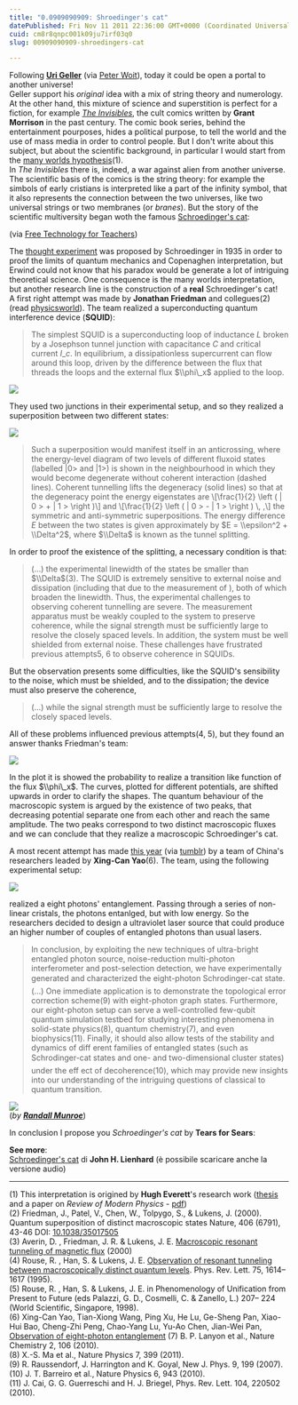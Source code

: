 ```yaml
---
title: "0.0909090909: Shroedinger's cat"
datePublished: Fri Nov 11 2011 22:36:00 GMT+0000 (Coordinated Universal Time)
cuid: cm8r8qnpc001k09ju7irf03q0
slug: 00909090909-shroedingers-cat

---
```



Following [**Uri Geller**](http://www.urigeller.com/articles/11.htm) (via [Peter Woit](http://www.math.columbia.edu/~woit/wordpress/?p=4096)), today it could be open a portal to another universe!  
Geller support his _original_ idea with a mix of string theory and numerology. At the other hand, this mixture of science and superstition is perfect for a fiction, for example [_The Invisibles_](http://www.multiversitycomics.com/2009/07/friday-recommendation-invisibles.html), the cult comics written by **Grant Morrison** in the past century. The comic book series, behind the entertainment pourposes, hides a political purpose, to tell the world and the use of mass media in order to control people. But I don't write about this subject, but about the scientific background, in particular I would start from the [many worlds hypothesis](http://en.wikipedia.org/wiki/Many-worlds_interpretation)(1).  
In _The Invisibles_ there is, indeed, a war against alien from another universe. The scientific basis of the comics is the string theory: for example the simbols of early cristians is interpreted like a part of the infinity symbol, that it also represents the connection between the two universes, like two universal strings or two membranes (or _branes_). But the story of the scientific multiversity began woth the famous [Schroedinger's cat](http://www.springerlink.com/content/l50v426520375016/):

  
(via [Free Technology for Teachers](http://www.freetech4teachers.com/2011/11/60-second-adventures-in-thought.html))

The [thought experiment](http://en.wikipedia.org/wiki/Schr%C3%B6dinger's_cat "Schroedinger's cat Wikipedia") was proposed by Schroedinger in 1935 in order to proof the limits of quantum mechanics and Copenaghen interpretation, but Erwind could not know that his paradox would be generate a lot of intriguing theoretical science. One consequence is the many worlds interpretation, but another research line is the construction of a **real** Schroedinger's cat!  
A first right attempt was made by **Jonathan Friedman** and collegues(2) (read [physicsworld](http://physicsworld.com/cws/article/news/2815)). The team realized a superconducting quantum interference device (**SQUID**):

> The simplest SQUID is a superconducting loop of inductance $L$ broken by a Josephson tunnel junction with capacitance $C$ and critical current $I\_c$. In equilibrium, a dissipationless supercurrent can flow around this loop, driven by the difference between the flux that threads the loops and the external flux $\\phi\_x$ applied to the loop.

![](https://cdn.hashnode.com/res/hashnode/image/upload/v1743073123887/916fe61e-5365-4f13-a8cd-3bb6497eb6e2.jpeg)

They used two junctions in their experimental setup, and so they realized a superposition between two different states:

![](https://cdn.hashnode.com/res/hashnode/image/upload/v1743073125628/876c14c3-c1eb-451c-8893-228228799159.jpeg)

> Such a superposition would manifest itself in an anticrossing, where the energy-level diagram of two levels of different fluxoid states (labelled $| 0 >$ and $| 1 >$) is shown in the neighbourhood in which they would become degenerate without coherent interaction (dashed lines). Coherent tunnelling lifts the degeneracy (solid lines) so that at the degeneracy point the energy eigenstates are \\\[\\frac{1}{2} \\left ( | 0 > + | 1 > \\right )\\\] and \\\[\\frac{1}{2} \\left ( | 0 > - | 1 > \\right ) \\, ,\\\] the symmetric and anti-symmetric superpositions. The energy difference $E$ between the two states is given approximately by $E = \\epsilon^2 + \\Delta^2$, where $\\Delta$ is known as the tunnel splitting.

In order to proof the existence of the splitting, a necessary condition is that:

> (...) the experimental linewidth of the states be smaller than $\\Delta$(3). The SQUID is extremely sensitive to external noise and dissipation (including that due to the measurement of ), both of which broaden the linewidth. Thus, the experimental challenges to observing coherent tunnelling are severe. The measurement apparatus must be weakly coupled to the system to preserve coherence, while the signal strength must be sufficiently large to resolve the closely spaced levels. In addition, the system must be well shielded from external noise. These challenges have frustrated previous attempts5, 6 to observe coherence in SQUIDs.

But the observation presents some difficulties, like the SQUID's sensibility to the noise, which must be shielded, and to the dissipation; the device must also preserve the coherence,

> (...) while the signal strength must be sufficiently large to resolve the closely spaced levels.

All of these problems influenced previous attempts(4, 5), but they found an answer thanks Friedman's team:

![](https://cdn.hashnode.com/res/hashnode/image/upload/v1743073129163/eb36c330-4ef2-4021-8532-65b3b4bc53e0.jpeg)

In the plot it is showed the probability to realize a transition like function of the flux $\\phi\_x$. The curves, plotted for different potentials, are shifted upwards in order to clarify the shapes. The quantum behaviour of the macroscopic system is argued by the existence of two peaks, that decreasing potential separate one from each other and reach the same amplitude. The two peaks correspond to two distinct macroscopic fluxes and we can conclude that they realize a macroscopic Schroedinger's cat.

A most recent attempt has made [this year](http://www.technologyreview.com/blog/arxiv/26837/) (via [tumblr](http://gravitazero.tumblr.com/post/6281517251/getting-eight-photons-exactly-where-you-want-them)) by a team of China's researchers leaded by **Xing-Can Yao**(6). The team, using the following experimental setup:

![](https://cdn.hashnode.com/res/hashnode/image/upload/v1743073133561/388d6c92-9d27-46ab-8a79-f0d3d3407474.png)

realized a eight photons' entanglement. Passing through a series of non-linear cristals, the photons entanlged, but with low energy. So the researchers decided to design a ultraviolet laser source that could produce an higher number of couples of entangled photons than usual lasers.

> In conclusion, by exploiting the new techniques of ultra-bright entangled photon source, noise-reduction multi-photon interferometer and post-selection detection, we have experimentally generated and characterized the eight-photon Schrodinger-cat state. (...) One immediate application is to demonstrate the topological error correction scheme(9) with eight-photon graph states. Furthermore, our eight-photon setup can serve a well-controlled few-qubit quantum simulation testbed for studying interesting phenomena in solid-state physics(8), quantum chemistry(7), and even biophysics(11). Finally, it should also allow tests of the stability and dynamics of diff erent families of entangled states (such as Schrodinger-cat states and one- and two-dimensional cluster states) under the eff ect of decoherence(10), which may provide new insights into our understanding of the intriguing questions of classical to quantum transition.

![](https://cdn.hashnode.com/res/hashnode/image/upload/v1743073135143/ef1b2c0f-227c-4d98-9cd3-5d4d48710a07.jpeg)  
(_by [**Randall Munroe**](http://xkcd.com/45/)_)

In conclusion I propose you _Schroedinger's cat_ by **Tears for Sears**:

**See more**:  
[Schroedinger's cat](http://www.uh.edu/engines/epi347.htm) di **John H. Lienhard** (è possibile scaricare anche la versione audio)

* * *

(1) This interpretation is origined by **Hugh Everett**'s research work ([thesis](http://www.pbs.org/wgbh/nova/manyworlds/pdf/dissertation.pdf) and a paper on _Review of Modern Physics_ - [pdf](http://quantmagic.narod.ru/Articles/Everett.pdf))  
(2) Friedman, J., Patel, V., Chen, W., Tolpygo, S., & Lukens, J. (2000). Quantum superposition of distinct macroscopic states Nature, 406 (6791), 43-46 DOI: [10.1038/35017505](http://dx.doi.org/10.1038/35017505)  
(3) Averin, D. , Friedman, J. R. & Lukens, J. E. [Macroscopic resonant tunneling of magnetic flux](http://arxiv.org/abs/cond-mat/0005081) (2000)  
(4) Rouse, R. , Han, S. & Lukens, J. E. [Observation of resonant tunneling between macroscopically distinct quantum levels](http://dx.doi.org/10.1103/PhysRevLett.75.1614). Phys. Rev. Lett. 75, 1614–1617 (1995).  
(5) Rouse, R. , Han, S. & Lukens, J. E. in Phenomenology of Unification from Present to Future (eds Palazzi, G. D., Cosmelli, C. & Zanello, L.) 207– 224 (World Scientific, Singapore, 1998).  
(6) Xing-Can Yao, Tian-Xiong Wang, Ping Xu, He Lu, Ge-Sheng Pan, Xiao-Hui Bao, Cheng-Zhi Peng, Chao-Yang Lu, Yu-Ao Chen, Jian-Wei Pan, [Observation of eight-photon entanglement](http://arxiv.org/abs/1105.6318) (7) B. P. Lanyon et al., Nature Chemistry 2, 106 (2010).  
(8) X.-S. Ma et al., Nature Physics 7, 399 (2011).  
(9) R. Raussendorf, J. Harrington and K. Goyal, New J. Phys. 9, 199 (2007).  
(10) J. T. Barreiro et al., Nature Physics 6, 943 (2010).  
(11) J. Cai, G. G. Guerreschi and H. J. Briegel, Phys. Rev. Lett. 104, 220502 (2010).